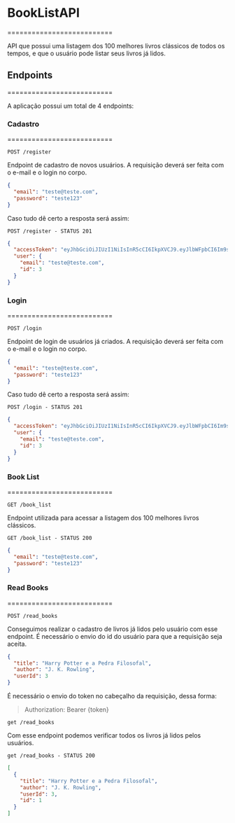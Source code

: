 # BookListAPI

==========================

API que possui uma listagem dos 100 melhores livros clássicos de todos os tempos, e que o usuário pode listar seus livros já lidos.

## Endpoints

==========================

A aplicação possui um total de 4 endpoints:

### Cadastro

==========================

`POST /register`

Endpoint de cadastro de novos usuários. A requisição deverá ser feita com o e-mail e o login no corpo.

```json
{
  "email": "teste@teste.com",
  "password": "teste123"
}
```

Caso tudo dê certo a resposta será assim:

`POST /register - STATUS 201`

```json
{
  "accessToken": "eyJhbGciOiJIUzI1NiIsInR5cCI6IkpXVCJ9.eyJlbWFpbCI6Im9saXZpZXJAbWFpbC5jb20iLCJpYXQiOjE2MzUxODUwMjgsImV4cCI6MTYzNTE4ODYyOCwic3ViIjoiMyJ9.OOGgjbYHjAQ1AliVW39IY9_s4HpdxOlt4hEojm_fXYA",
  "user": {
    "email": "teste@teste.com",
    "id": 3
  }
}
```

### Login

==========================

`POST /login`

Endpoint de login de usuários já criados. A requisição deverá ser feita com o e-mail e o login no corpo.

```json
{
  "email": "teste@teste.com",
  "password": "teste123"
}
```

Caso tudo dê certo a resposta será assim:

`POST /login - STATUS 201`

```json
{
  "accessToken": "eyJhbGciOiJIUzI1NiIsInR5cCI6IkpXVCJ9.eyJlbWFpbCI6Im9saXZpZXJAbWFpbC5jb20iLCJpYXQiOjE2MzUxODUwMjgsImV4cCI6MTYzNTE4ODYyOCwic3ViIjoiMyJ9.OOGgjbYHjAQ1AliVW39IY9_s4HpdxOlt4hEojm_fXYA",
  "user": {
    "email": "teste@teste.com",
    "id": 3
  }
}
```

### Book List

==========================

`GET /book_list`

Endpoint utilizada para acessar a listagem dos 100 melhores livros clássicos.

`GET /book_list - STATUS 200`

```json
{
  "email": "teste@teste.com",
  "password": "teste123"
}
```

### Read Books

==========================

`POST /read_books`

Conseguimos realizar o cadastro de livros já lidos pelo usuário com esse endpoint. É necessário o envio do id do usuário para que a requisição seja aceita.

```json
{
  "title": "Harry Potter e a Pedra Filosofal",
  "author": "J. K. Rowling",
  "userId": 3
}
```

É necessário o envio do token no cabeçalho da requisição, dessa forma:

> Authorization: Bearer {token}

`get /read_books`

Com esse endpoint podemos verificar todos os livros já lidos pelos usuários.

`get /read_books - STATUS 200`

```json
[
  {
    "title": "Harry Potter e a Pedra Filosofal",
    "author": "J. K. Rowling",
    "userId": 3,
    "id": 1
  }
]
```
